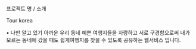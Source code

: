 프로젝트 명 / 소개

Tour korea

 • 나만 알고 있기 아까운 우리 동네 예쁜 여행지들을 자랑하고 서로 구경함으로써 내가 모르는 동네에 갔을 때도 쉽게여행지를 찾을 수 있도록 공유하는 웹서비스 입니다.
